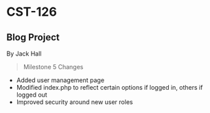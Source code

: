 # CST-126

## Blog Project
By Jack Hall

> Milestone 5 Changes
- Added user management page
- Modified index.php to reflect certain options if logged in, others if logged out
- Improved security around new user roles
